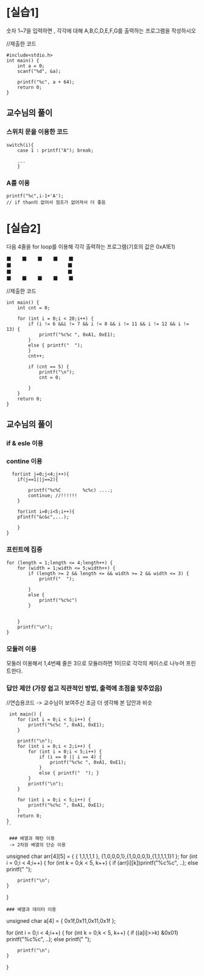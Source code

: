 # [실습1]
숫자 1~7을 입력하면 , 각각에 대해 A,B,C,D,E,F,G를 출력하는 프로그램을 작성하시오

//제출한 코드
```
#include<stdio.h>
int main() {
	int a = 0;
	scanf("%d", &a);

	printf("%c", a + 64);
	return 0;
}
```

## 교수님의 풀이
### 스위치 문을 이용한 코드
```
switch(i){
	case 1 : printf("A"); break;
	
	...
	}
```
### A를 이용
```
printf("%c",i-1+'A');
// if than이 없어서 점프가 없어져서 더 좋음
```

# [실습2]
다음 4줄을 for loop를 이용해 각각 출력하는 프로그램(기호의 값은 0xA1E1)

■  ■  ■  ■  ■   
■            ■   
■            ■   
■  ■  ■  ■  ■    

//제출한 코드
```#include<stdio.h>
int main() {
	int cnt = 0;

	for (int i = 0;i < 20;i++) {
		if (i != 6 &&i != 7 && i != 8 && i != 11 && i != 12 && i != 13) {
			printf("%c%c ", 0xA1, 0xE1);
		}
		else { printf("  ");
		}
		cnt++;

		if (cnt == 5) {
			printf("\n");
			cnt = 0;

		}
	}
	return 0;
}
```
## 교수님의 풀이
### if & esle 이용
### contine 이용
```
  for(int j=0;j<4;j++){
	if(j==1||j==2){

		printf("%c%C        %c%c) ....;
		continue; //!!!!!!
	}

	for(int i=0;i<5;i++){
	pfintf("&c&c",...);

	}
}
```
### 프린트에 집중
```
for (length = 1;length <= 4;length++) {
	for (width = 1;width <= 5;width++) {
		if (length >= 2 && length <= && width >= 2 && width <= 3) {
			printf("  ");

		}
		else {
			printf("%c%c")
		}

	
	}
	printf("\n");
}
```

 ### 모듈러 이용
 모둘러 이용해서 1,4번쨰 줄은 3으로 모듈러하면 1이므로 각각의 케이스로 나누어 프린트한다.
 
 ### 답안 제안 (가장 쉽고 직관적인 방법, 출력에 초점을 맞추었음)
 //연습용코드 -> 교수님이 보여주신 조금 더 생각해 본 답안과 비슷 
```
 int main() {
	for (int i = 0;i < 5;i++) {
		printf("%c%c ", 0xA1, 0xE1);
	}

	printf("\n");
	for (int i = 0;i < 2;i++) {
		for (int i = 0;i < 5;i++) {
			if (i == 0 || i == 4) {
				printf("%c%c ", 0xA1, 0xE1);
			}
			else { printf("  "); }
		}
		printf("\n");
	}

	for (int i = 0;i < 5;i++) {
		printf("%c%c ", 0xA1, 0xE1);
	}
	return 0;
}
``

 ### 배열과 패턴 이용
 -> 2차원 배열의 단순 이용
 ```
unsigned char arr[4][5] = { { 1,1,1,1,1 }, {1,0,0,0,1},{1,0,0,0,1},{1,1,1,1,1}1 };
for (int i = 0;i < 4;i++) {
	for (int k = 0;k < 5, k++) {
		if (arr[i][k])printf("%c%c", ..);
		else printf("  ");

		printf("\n";
	}
}
```
### 배열과 데이터 이용
```
unsigned char a[4] = { 0x1f,0x11,0x11,0x1f };

for (int i = 0;i < 4;i++) {
	for (int k = 0;k < 5, k++) {
		if ((a[i]>>k) &0x01) printf("%c%c", ..);
		else printf("  ");

		printf("\n";
	}
}
```

